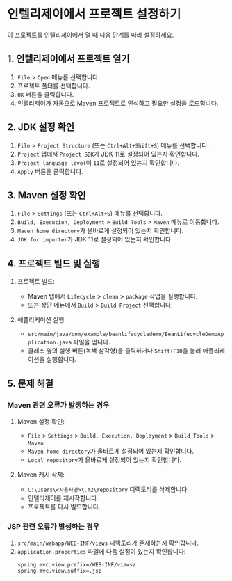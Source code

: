 # 인텔리제이에서 프로젝트 설정하기

이 프로젝트를 인텔리제이에서 열 때 다음 단계를 따라 설정하세요.

## 1. 인텔리제이에서 프로젝트 열기

1. `File` > `Open` 메뉴를 선택합니다.
2. 프로젝트 폴더를 선택합니다.
3. `OK` 버튼을 클릭합니다.
4. 인텔리제이가 자동으로 Maven 프로젝트로 인식하고 필요한 설정을 로드합니다.

## 2. JDK 설정 확인

1. `File` > `Project Structure` (또는 `Ctrl+Alt+Shift+S`) 메뉴를 선택합니다.
2. `Project` 탭에서 `Project SDK`가 JDK 11로 설정되어 있는지 확인합니다.
3. `Project language level`이 `11`로 설정되어 있는지 확인합니다.
4. `Apply` 버튼을 클릭합니다.

## 3. Maven 설정 확인

1. `File` > `Settings` (또는 `Ctrl+Alt+S`) 메뉴를 선택합니다.
2. `Build, Execution, Deployment` > `Build Tools` > `Maven` 메뉴로 이동합니다.
3. `Maven home directory`가 올바르게 설정되어 있는지 확인합니다.
4. `JDK for importer`가 JDK 11로 설정되어 있는지 확인합니다.

## 4. 프로젝트 빌드 및 실행

1. 프로젝트 빌드:
   - Maven 탭에서 `Lifecycle` > `clean` > `package` 작업을 실행합니다.
   - 또는 상단 메뉴에서 `Build` > `Build Project` 선택합니다.
   
2. 애플리케이션 실행:
   - `src/main/java/com/example/beanlifecycledemo/BeanLifecycleDemoApplication.java` 파일을 엽니다.
   - 클래스 옆의 실행 버튼(녹색 삼각형)을 클릭하거나 `Shift+F10`을 눌러 애플리케이션을 실행합니다.

## 5. 문제 해결

### Maven 관련 오류가 발생하는 경우

1. Maven 설정 확인:
   - `File` > `Settings` > `Build, Execution, Deployment` > `Build Tools` > `Maven`
   - `Maven home directory`가 올바르게 설정되어 있는지 확인합니다.
   - `Local repository`가 올바르게 설정되어 있는지 확인합니다.

2. Maven 캐시 삭제:
   - `C:\Users\<사용자명>\.m2\repository` 디렉토리를 삭제합니다.
   - 인텔리제이를 재시작합니다.
   - 프로젝트를 다시 빌드합니다.

### JSP 관련 오류가 발생하는 경우

1. `src/main/webapp/WEB-INF/views` 디렉토리가 존재하는지 확인합니다.
2. `application.properties` 파일에 다음 설정이 있는지 확인합니다:
   ```properties
   spring.mvc.view.prefix=/WEB-INF/views/
   spring.mvc.view.suffix=.jsp
   ``` 